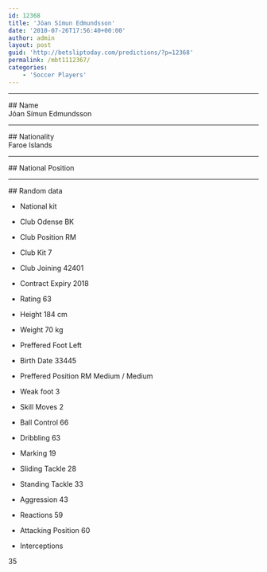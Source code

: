 ```yaml
---
id: 12368
title: 'Jóan Símun Edmundsson'
date: '2010-07-26T17:56:40+00:00'
author: admin
layout: post
guid: 'http://betsliptoday.com/predictions/?p=12368'
permalink: /mbt1112367/
categories:
    - 'Soccer Players'
---
```


- - - - - -

\## Name  
 Jóan Símun Edmundsson

- - - - - -

\## Nationality  
 Faroe Islands

- - - - - -

\## National Position

- - - - - -

\## Random data

- National kit
- Club
 Odense BK

- Club Position
 RM

- Club Kit
 7

- Club Joining
 42401

- Contract Expiry
 2018

- Rating
 63

- Height
 184 cm

- Weight
 70 kg

- Preffered Foot
 Left

- Birth Date
 33445

- Preffered Position
 RM Medium / Medium

- Weak foot
 3

- Skill Moves
 2

- Ball Control
 66

- Dribbling
 63

- Marking
 19

- Sliding Tackle
 28

- Standing Tackle
 33

- Aggression
 43

- Reactions
 59

- Attacking Position
 60

- Interceptions

 35